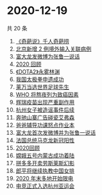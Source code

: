 # 2020-12-19

共 20 条

<!-- BEGIN ZHIHUSEARCH -->
<!-- 最后更新时间 Sat Dec 19 2020 20:09:48 GMT+0800 (CST) -->
1. [《奇葩说》千人奇葩捞](https://www.zhihu.com/search?q=奇葩说)
1. [北京新增 2 例境外输入关联病例](https://www.zhihu.com/search?q=北京疫情)
1. [富大龙发微博为张鲁一说话](https://www.zhihu.com/search?q=张鲁一)
1. [2020 回顾](https://www.zhihu.com/search?q=2020事件)
1. [《DOTA2》永雾林渊](https://www.zhihu.com/search?q=dota2)
1. [我国太极拳申遗成功](https://www.zhihu.com/search?q=太极拳)
1. [莱万当选世界足球先生](https://www.zhihu.com/search?q=莱万)
1. [WHO 将熬夜列为致癌因素](https://www.zhihu.com/search?q=熬夜致癌)
1. [辉瑞疫苗出现严重副作用](https://www.zhihu.com/search?q=辉瑞疫苗不良反应)
1. [杭州女子被造谣事件后续](https://www.zhihu.com/search?q=女子被冤枉出轨)
1. [奔驰山寨广告碰瓷艾弗森](https://www.zhihu.com/search?q=奔驰艾弗森)
1. [爸爸辅导功课怒点作业本](https://www.zhihu.com/search?q=爸爸辅导功课)
1. [富大龙首次发微博并为张鲁一说话](https://www.zhihu.com/search?q=张鲁一)
1. [法国总统马克龙新冠阳性](https://www.zhihu.com/search?q=马克龙新冠)
1. [2020回顾](https://www.zhihu.com/search?q=2020事件)
1. [嫦娥五号内蒙古成功着陆](https://www.zhihu.com/search?q=嫦娥五号)
1. [拼多多开卖劳斯莱斯幻影](https://www.zhihu.com/search?q=拼多多劳斯莱斯)
1. [郎平将继续执教中国女排](https://www.zhihu.com/search?q=郎平)
1. [2020 年末多地开始限电](https://www.zhihu.com/search?q=限电)
1. [电竞正式入选杭州亚运会](https://www.zhihu.com/search?q=电竞入亚)
<!-- END ZHIHUSEARCH -->
